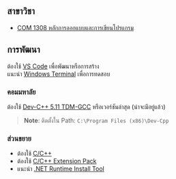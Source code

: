 ## สาขาวิชา

- [COM 1308 หลักการออกแบบและการเขียนโปรแกรม](./COM%201308/)

## การพัฒนา

ต้องใช้ [VS Code](https://code.visualstudio.com) เพื่อพัฒนาหรือการสร้าง<br>
แนะนำ [Windows Terminal](https://www.microsoft.com/store/productid/9N0DX20HK701?ocid=pdpshare) เพื่อการทดสอบ<br>

### คอมมหาลัย

ต้องใช้ [Dev-C++ 5.11 TDM-GCC](https://sourceforge.net/projects/orwelldevcpp/files/latest/download) หรือเวอร์ชันล่าสุด (น่าจะมีอยู่แล้ว)

> **Note**:
> ติดตั้งใน Path: `C:\Program Files (x86)\Dev-Cpp`

### ส่วนขยาย

- ต้องใช้ [C/C++](https://marketplace.visualstudio.com/items?itemName=ms-vscode.cpptools)
- ต้องใช้ [C/C++ Extension Pack](https://marketplace.visualstudio.com/items?itemName=ms-vscode.cpptools-extension-pack)
- แนะนำ [.NET Runtime Install Tool](https://marketplace.visualstudio.com/items?itemName=ms-dotnettools.vscode-dotnet-runtime)
